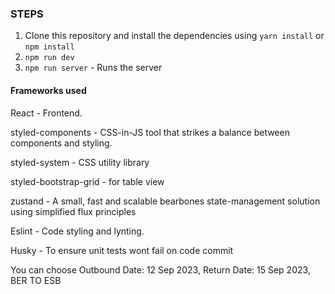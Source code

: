### STEPS

1. Clone this repository and install the dependencies using `yarn install` or `npm install`
2. `npm run dev`
3. `npm run server` - Runs the server

#### Frameworks used

React - Frontend.

styled-components - CSS-in-JS tool that strikes a balance between components and styling.

styled-system - CSS utility library

styled-bootstrap-grid - for table view

zustand - A small, fast and scalable bearbones state-management solution using simplified flux principles

Eslint - Code styling and lynting.

Husky - To ensure unit tests wont fail on code commit

You can choose Outbound Date: 12 Sep 2023, Return Date: 15 Sep 2023, BER TO ESB
